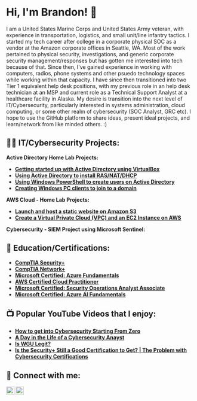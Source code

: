 <h1>Hi, I'm Brandon! 🫰</h1>

I am a United States Marine Corps and United States Army veteran, with experience in transportation, logistics, and small unit/line infantry tactics. I started my tech career after college in a corporate physical SOC as a vendor at the Amazon corporate offices in Seattle, WA. Most of the work pertained to physical security, investigations, and generic corporate security management/responses but has gotten me interested into tech because of that. Since then, I've gained experience in working with computers, radios, phone systems and other psuedo technology spaces while working within that capacity. I have since then transitioned into two Tier 1 equivalent help desk positions, with my previous role in an help desk technician at an MSP and current role as a Technical Support Analyst at a healthcare facility in Alaska. My desire is transition into the next level of IT/Cybersecurity, particularly interested in systems administration, cloud computing, or some other realm of cybersecurity (SOC Analyst, GRC etc). I hope to use the GitHub platform to share ideas, present ideal projects, and learn/network from like minded others. :)

<h2>👨‍💻 IT/Cybersecurity Projects: </h2>

<b>Active Directory Home Lab Projects:</b>
  - <b> [Getting started up with Active Directory using VirtualBox](https://github.com/brandonvansylalom/ActiveDirectoryLab)
  - <b> [Using Active Directory to install RAS/NAT/DHCP](https://github.com/brandonvansylalom/Active-Directory-RAS-NAT-DHCP-Setup)
  - <b> [Using Windows PowerShell to create users on Active Directory](https://github.com/brandonvansylalom/Active-Directory-Lab-PowerShell-Users-Clients)
  - <b> [Creating Windows PC clients to join to a domain](https://github.com/brandonvansylalom/Active-Directory-HomeLab-Creating-Windows-Clients)

<b>AWS Cloud - Home Lab Projects:</b>

  - <b> [Launch and host a static website on Amazon S3](https://github.com/brandonvansylalom/AWS-HomeLab-Project-S3)
  - <b> [Create a Virtual Private Cloud (VPC) and an EC2 Instance on AWS](https://github.com/brandonvansylalom/AWS-HomeLab-Project-VPCandEC2Instance)

<b>Cybersecurity - SIEM Project using Microsoft Sentinel:</b>

<h2>📄 Education/Certifications: </h2>

- <b> [CompTIA Security+](https://www.credly.com/badges/a67ea5ad-13b8-43cf-a808-2cf7d8f0e383/linked_in_profile)
- <b> [CompTIA Network+](https://www.credly.com/badges/d025e81c-cb80-4103-810c-39ffbfc4b7e3/linked_in_profile)
- <b> [Microsoft Certified: Azure Fundamentals](https://www.credly.com/badges/6472e128-d6fb-4c2d-a2ff-f250c82bca26/linked_in_profile)
- <b> [AWS Certified Cloud Practitioner](https://www.credly.com/badges/21565dca-b64a-423b-8965-af0f31ba5504/linked_in_profile)
- <b> [Microsoft Certified: Security Operations Analyst Associate](https://learn.microsoft.com/en-us/users/brandonvansylalom-6661/credentials/9775cf2921a4d1fd?ref=https%3A%2F%2Fwww.linkedin.com%2F)
- <b> [Microsoft Certified: Azure AI Fundamentals](https://learn.microsoft.com/en-us/users/brandonvansylalom-6661/credentials/88d1dfc494b0b0a9?ref=https%3A%2F%2Fwww.linkedin.com%2F)
  
</b></b>

<h2>📺 Popular YouTube Videos that I enjoy:</h2>

- [How to get into Cybersecurity Starting From Zero](https://www.youtube.com/watch?v=a83ASGn_V_s)
- [A Day in the Life of a Cybersecurity Anayst](https://www.youtube.com/watch?v=uHy3oM7NnoU)
- [Is WGU Legit?](https://www.youtube.com/watch?v=E2MwRWxDBkA)
- [Is the Security+ Still a Good Certification to Get? | The Problem with Cybersecurity Certifications](https://www.youtube.com/watch?v=aKH6nmvyINA)

<h2> 🤳 Connect with me:</h2>

[<img align="left" alt="JoshMadakor | LinkedIn" width="22px" src="https://cdn.jsdelivr.net/npm/simple-icons@v3/icons/linkedin.svg" />][linkedin]
[<img align="left" alt="JoshMadakor | Instagram" width="22px" src="https://cdn.jsdelivr.net/npm/simple-icons@v3/icons/instagram.svg" />][instagram]

[instagram]: https://www.instagram.com/whatitdobv
[linkedin]: https://www.linkedin.com/in/brandon-vansylalom-83189041/

<!--
**joshmadakor1/joshmadakor1** is a ✨ _special_ ✨ repository because its `README.md` (this file) appears on your GitHub profile.

Here are some ideas to get you started:

- 🔭 I’m currently working on ...
- 🌱 I’m currently learning ...
- 👯 I’m looking to collaborate on ...
- 🤔 I’m looking for help with ...
- 💬 Ask me about ...
- 📫 How to reach me: ...
- 😄 Pronouns: ...
- ⚡ Fun fact: ...
-->
